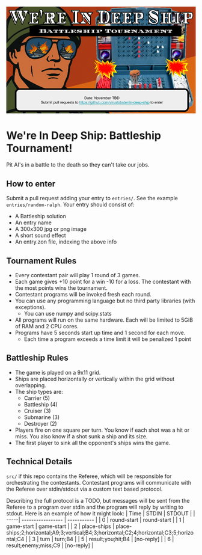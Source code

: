 ![Tournament banner image](assets/banner.png)
# We're In Deep Ship: Battleship Tournament!
Pit AI's in a battle to the death so they can't take our jobs.

## How to enter
Submit a pull request adding your entry to `entries/`. See the example `entries/random-ralph`.
Your entry should consist of:
- A Battleship solution
- An entry name
- A 300x300 jpg or png image
- A short sound effect
- An entry.zon file, indexing the above info

## Tournament Rules
- Every contestant pair will play 1 round of 3 games.
- Each game gives +10 point for a win -10 for a loss. The contestant with the most points wins the tournament.
- Contestant programs will be invoked fresh each round.
- You can use any programming language but no third party libraries (with exceptions).
    - You can use numpy and scipy.stats
- All programs will run on the same hardware. Each will be limited to 5GiB of RAM and 2 CPU cores.
- Programs have 5 seconds start up time and 1 second for each move.
    - Each time a program exceeds a time limit it will be penalized 1 point

## Battleship Rules
- The game is played on a 9x11 grid.
- Ships are placed horizontally or vertically within the grid without overlapping.
- The ship types are:
    - Carrier (5)
    - Battleship (4)
    - Cruiser (3)
    - Submarine (3)
    - Destroyer (2)
- Players fire on one square per turn. You know if each shot was a hit or miss. You also know if a shot sunk a ship and its size.
- The first player to sink all the opponent's ships wins the game.

## Technical Details
`src/` if this repo contains the Referee, which will be responsible for orchestrating the contestants. Contestant programs will communicate with the Referee over stdin/stdout via a custom text based protocol.

Describing the full protocol is a TODO, but messages will be sent from the Referee to a program over stdin and the program will reply by writing to stdout. Here is an example of how it might look:
| Time | STDIN             | STDOUT      |
| -----| ----------------- | ----------- |
| 0    | round-start       | round-start |
| 1    | game-start        | game-start  |
| 2    | place-ships       | place-ships;2;horizontal;A9;3;vertical;B4;3;horizontal;C2;4;horizontal;C3;5;horizontal;C4 |
| 3    | turn              | turn;B4     |
| 5    | result;you;hit;B4 | [no-reply]  |
| 6    | result;enemy;miss;C9 | [no-reply] |
